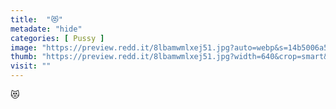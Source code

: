 ```yaml
---
title:  "😻"
metadate: "hide"
categories: [ Pussy ]
image: "https://preview.redd.it/8lbamwmlxej51.jpg?auto=webp&s=14b5006a58f4bcb0c2af57996f3ea76a68771295"
thumb: "https://preview.redd.it/8lbamwmlxej51.jpg?width=640&crop=smart&auto=webp&s=ed1e3712f31d7a9660e40b41e4ace0641b8594f0"
visit: ""
---
```

😻
